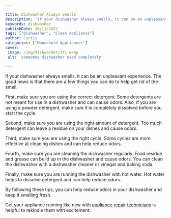 ```yaml
---

title: Dishwasher Always Smells
description: "If your dishwasher always smells, it can be an unpleasant experience. The good news is that there are a few things you can do to h...read now to learn more"
keywords: dishwasher
publishDate: 10/11/2022
tags: ["Dishwasher", "Clean Appliance"]
author: Curtis
categories: ["Household Appliances"]
cover: 
 image: /img/dishwasher/341.webp
 alt: 'someones dishwasher used completely'

---
```


If your dishwasher always smells, it can be an unpleasant experience. The good news is that there are a few things you can do to help get rid of the smell.

First, make sure you are using the correct detergent. Some detergents are not meant for use in a dishwasher and can cause odors. Also, if you are using a powder detergent, make sure it is completely dissolved before you start the cycle.

Second, make sure you are using the right amount of detergent. Too much detergent can leave a residue on your dishes and cause odors.

Third, make sure you are using the right cycle. Some cycles are more effective at cleaning dishes and can help reduce odors.

Fourth, make sure you are cleaning the dishwasher regularly. Food residue and grease can build up in the dishwasher and cause odors. You can clean the dishwasher with a dishwasher cleaner or vinegar and baking soda.

Finally, make sure you are running the dishwasher with hot water. Hot water helps to dissolve detergent and can help reduce odors.

By following these tips, you can help reduce odors in your dishwasher and keep it smelling fresh.

Get your appliance running like new with <a href="/pages/appliance-repair-technicians/">appliance repair technicians</a> is helpful to rekindle them with excitement.